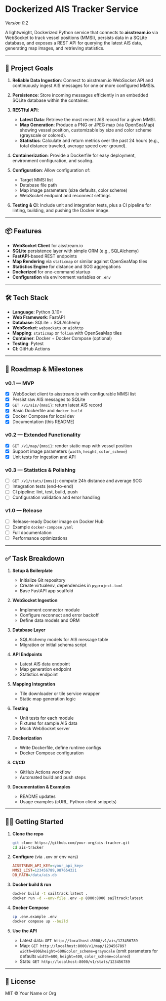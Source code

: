 # Dockerized AIS Tracker Service

*Version 0.2*

A lightweight, Dockerized Python service that connects to **aisstream.io** via WebSocket to track vessel positions (MMSI), persists data in a SQLite database, and exposes a REST API for querying the latest AIS data, generating map images, and retrieving statistics.

---

## 🚀 Project Goals

1. **Reliable Data Ingestion**: Connect to aisstream.io WebSocket API and continuously ingest AIS messages for one or more configured MMSIs.
2. **Persistence**: Store incoming messages efficiently in an embedded SQLite database within the container.
3. **RESTful API**:

   * **Latest Data**: Retrieve the most recent AIS record for a given MMSI.
   * **Map Generation**: Produce a PNG or JPEG map (via OpenSeaMap) showing vessel position, customizable by size and color scheme (grayscale or colored).
   * **Statistics**: Calculate and return metrics over the past 24 hours (e.g., total distance traveled, average speed over ground).
4. **Containerization**: Provide a Dockerfile for easy deployment, environment configuration, and scaling.
5. **Configuration**: Allow configuration of:

   * Target MMSI list
   * Database file path
   * Map image parameters (size defaults, color scheme)
   * WebSocket endpoint and reconnect settings
6. **Testing & CI**: Include unit and integration tests, plus a CI pipeline for linting, building, and pushing the Docker image.

---

## 📦 Features

* **WebSocket Client** for aisstream.io
* **SQLite** persistence layer with simple ORM (e.g., SQLAlchemy)
* **FastAPI**-based REST endpoints
* **Map Rendering** via `staticmap` or similar against OpenSeaMap tiles
* **Statistics Engine** for distance and SOG aggregations
* **Dockerized** for one-command startup
* **Configuration** via environment variables or `.env`

---

## 🛠️ Tech Stack

* **Language**: Python 3.10+
* **Web Framework**: FastAPI
* **Database**: SQLite + SQLAlchemy
* **WebSocket**: `websockets` or `aiohttp`
* **Mapping**: `staticmap` or `folium` with OpenSeaMap tiles
* **Container**: Docker + Docker Compose (optional)
* **Testing**: Pytest
* **CI**: GitHub Actions

---

## 📅 Roadmap & Milestones

### v0.1 — MVP

* [x] WebSocket client to aisstream.io with configurable MMSI list
* [x] Persist raw AIS messages to SQLite
* [x] `GET /v1/ais/{mmsi}`: return latest AIS record
* [x] Basic Dockerfile and `docker build`
* [x] Docker Compose for local dev
* [x] Documentation (this README)

### v0.2 — Extended Functionality

* [x] `GET /v1/map/{mmsi}`: render static map with vessel position
* [x] Support image parameters (`width`, `height`, `color_scheme`)
* [x] Unit tests for ingestion and API

### v0.3 — Statistics & Polishing

* [ ] `GET /v1/stats/{mmsi}`: compute 24h distance and average SOG
* [ ] Integration tests (end-to-end)
* [ ] CI pipeline: lint, test, build, push
* [ ] Configuration validation and error handling

### v1.0 — Release

* [ ] Release-ready Docker image on Docker Hub
* [ ] Example `docker-compose.yaml`
* [ ] Full documentation
* [ ] Performance optimizations

---

## ✅ Task Breakdown

1. **Setup & Boilerplate**

   * Initialize Git repository
   * Create virtualenv, dependencies in `pyproject.toml`
   * Base FastAPI app scaffold
2. **WebSocket Ingestion**

   * Implement connector module
   * Configure reconnect and error backoff
   * Define data models and ORM
3. **Database Layer**

   * SQLAlchemy models for AIS message table
   * Migration or initial schema script
4. **API Endpoints**

   * Latest AIS data endpoint
   * Map generation endpoint
   * Statistics endpoint
5. **Mapping Integration**

   * Tile downloader or tile service wrapper
   * Static map generation logic
6. **Testing**

   * Unit tests for each module
   * Fixtures for sample AIS data
   * Mock WebSocket server
7. **Dockerization**

   * Write Dockerfile, define runtime configs
   * Docker Compose configuration
8. **CI/CD**

   * GitHub Actions workflow
   * Automated build and push steps
9. **Documentation & Examples**

   * README updates
   * Usage examples (cURL, Python client snippets)

---

## 👷‍♂️ Getting Started

1. **Clone the repo**

   ```bash
   git clone https://github.com/your-org/ais-tracker.git
   cd ais-tracker
   ```

2. **Configure** (via `.env` or env vars)

   ```ini
   AISSTREAM_API_KEY=<your_api_key>
   MMSI_LIST=123456789,987654321
   DB_PATH=/data/ais.db
   ```

3. **Docker build & run**

   ```bash
   docker build -t sailtrack:latest .
   docker run -d --env-file .env -p 8000:8000 sailtrack:latest
   ```

4. **Docker Compose**

   ```bash
   cp .env.example .env
   docker compose up --build
   ```

5. **Use the API**

   * Latest data: `GET http://localhost:8000/v1/ais/123456789`
   * Map: `GET http://localhost:8000/v1/map/123456789?width=800&height=600&color_scheme=grayscale`
     (omit parameters for defaults `width=600`, `height=400`, `color_scheme=colored`)
   * Stats: `GET http://localhost:8000/v1/stats/123456789`

---

## 📄 License

MIT © Your Name or Org
